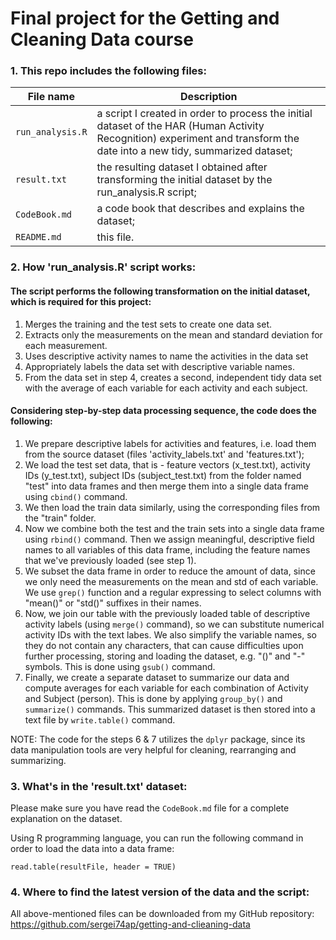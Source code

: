 # Final project for the Getting and Cleaning Data course


### 1. This repo includes the following files:

File name | Description
--- | --- |
`run_analysis.R` | a script I created in order to process the initial dataset of the HAR (Human Activity Recognition) experiment and transform the date into a new tidy, summarized dataset;
`result.txt` | the resulting dataset I obtained after transforming the initial dataset by the run_analysis.R script; 
`CodeBook.md` | a code book that describes and explains the dataset;
`README.md` | this file.



### 2. How 'run_analysis.R' script works:

#### The script performs the following transformation on the initial dataset, which is required for this project:

1. Merges the training and the test sets to create one data set.
2. Extracts only the measurements on the mean and standard deviation for each measurement. 
3. Uses descriptive activity names to name the activities in the data set
4. Appropriately labels the data set with descriptive variable names. 
5. From the data set in step 4, creates a second, independent tidy data set with the average 
of each variable for each activity and each subject.

#### Considering step-by-step data processing sequence, the code does the following:

1. We prepare descriptive labels for activities and features, i.e. load them
from the source dataset (files 'activity_labels.txt' and 'features.txt');
2. We load the test set data, that is - feature vectors (x_test.txt), 
activity IDs (y_test.txt), subject IDs (subject_test.txt) from the folder
named "test" into data frames and then merge them into a single data frame
using `cbind()` command.
3. We then load the train data similarly, using the corresponding files from the
"train" folder.
4. Now we combine both the test and the train sets into a single data frame
using `rbind()` command. Then we assign meaningful, descriptive field names
to all variables of this data frame, including the feature names that we've
previously loaded (see step 1).
5. We subset the data frame in order to reduce the amount of data, since we only
need the measurements on the mean and std of each variable. We use `grep()`
function and a regular expressing to select columns with "mean()" or "std()" suffixes
in their names.
6. Now, we join our table with the previously loaded table of descriptive activity
labels (using `merge()` command), so we can substitute numerical activity IDs
with the text labes. We also simplify the variable names, so they do not contain
any characters, that can cause difficulties upon further processing, storing
and loading the dataset, e.g. "()" and "-" symbols. This is done using `gsub()`
command.
7. Finally, we create a separate dataset to summarize our data and compute
averages for each variable for each combination of Activity and Subject (person).
This is done by applying `group_by()` and `summarize()` commands.
This summarized dataset is then stored into a text file by `write.table()` command.

NOTE: The code for the steps 6 & 7 utilizes the `dplyr` package, since its data
manipulation tools are very helpful for cleaning, rearranging and summarizing.


### 3. What's in the 'result.txt' dataset:
Please make sure you have read the `CodeBook.md` file for a complete explanation on the dataset.

Using R programming language, you can run the following command in order to load the data into a data frame: 

`read.table(resultFile, header = TRUE)`



### 4. Where to find the latest version of the data and the script:
All above-mentioned files can be downloaded from my GitHub repository:<br>
https://github.com/sergei74ap/getting-and-clieaning-data
